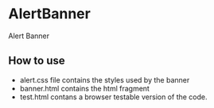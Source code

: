 # AlertBanner
Alert Banner

## How to use
* alert.css file contains the styles used by the banner
* banner.html contains the html fragment
* test.html contans a browser testable version of the code.


